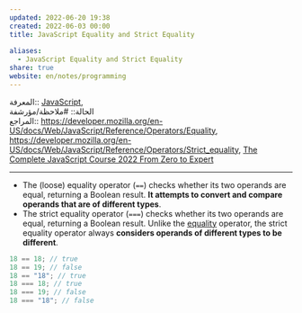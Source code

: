 ```yaml
---  
updated: 2022-06-20 19:38  
created: 2022-06-03 00:00  
title: JavaScript Equality and Strict Equality  
  
aliases:  
  - JavaScript Equality and Strict Equality  
share: true  
website: en/notes/programming  
---  
```

  
المعرفة:: [JavaScript](JavaScript),  
الحالة:: #ملاحظة/مؤرشفة  
المراجع:: <https://developer.mozilla.org/en-US/docs/Web/JavaScript/Reference/Operators/Equality>, <https://developer.mozilla.org/en-US/docs/Web/JavaScript/Reference/Operators/Strict_equality>, [The Complete JavaScript Course 2022 From Zero to Expert](The%20Complete%20JavaScript%20Course%202022%20From%20Zero%20to%20Expert)  
  
---  
  
- The (loose) equality operator (`==`) checks whether its two operands are equal, returning a Boolean result. **It attempts to convert and compare operands that are of different types**.  
- The strict equality operator (`===`) checks whether its two operands are equal, returning a Boolean result. Unlike the [equality](https://developer.mozilla.org/en-US/docs/Web/JavaScript/Reference/Operators/Equality) operator, the strict equality operator always **considers operands of different types to be different**.  
  
```js  
18 == 18; // true  
18 == 19; // false  
18 == "18"; // true  
18 === 18; // true  
18 === 19; // false  
18 === "18"; // false  
```  
